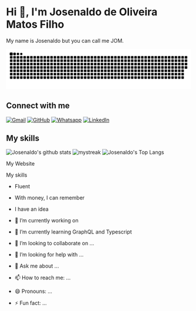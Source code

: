 # Hi 👋, I'm Josenaldo de Oliveira Matos Filho

My name is Josenaldo but you can call me JOM. 

<!--- snake -->
<!-- ![snake gif](https://github.com/josenaldo/josenaldo/blob/output/github-contribution-grid-snake.gif) -->
<picture>
  <source media="(prefers-color-scheme: dark)" srcset="https://github.com/josenaldo/josenaldo/blob/output/github-snake-dark.svg" />
  <source media="(prefers-color-scheme: light)" srcset="https://github.com/josenaldo/josenaldo/blob/output/github-snake.svg" />
  <img alt="github-snake" src="https://github.com/josenaldo/josenaldo/blob/output/github-snake.svg" />
</picture>

## Connect with me

<div>
<a href="mailto:josenaldo@gmail.com"><img img src="https://img.shields.io/badge/gmail-%23EA4335.svg?style=plastic&logo=gmail&logoColor=white" alt="Gmail"/></a>
<a href="https://github.com/josenaldo"><img src="https://img.shields.io/badge/github-%23181717.svg?style=plastic&logo=github&logoColor=white" alt="GitHub"/></a>
<a href="https://wa.me/05534991830215"><img src="https://img.shields.io/badge/whatsapp-%2325D366.svg?style=plastic&logo=whatsapp&logoColor=white" alt="Whatsapp"/></a>
<a href="https://www.linkedin.com/in/josenaldo/"><img src="https://img.shields.io/badge/linkedin-%230A66C2.svg?style=plastic&logo=linkedin&logoColor=white" alt="LinkedIn"/></a>
</div>

## My skills


![Josenaldo's github stats](https://github-readme-stats.vercel.app/api?username=josenaldo&show_icons=true&theme=tokyonight)
<img src="https://github-readme-streak-stats.herokuapp.com/?user=josenaldo&theme=tokyonight" alt="mystreak"/>
![Josenaldo's Top Langs](https://github-readme-stats.vercel.app/api/top-langs/?username=josenaldo&theme=tokyonight&layout=compact)

My Website

My skills
- Fluent
- With money, I can remember
- I have an idea

- 🔭 I’m currently working on 
- 🌱 I’m currently learning GraphQL and Typescript
- 👯 I’m looking to collaborate on ...
- 🤔 I’m looking for help with ...
- 💬 Ask me about ...
- 📫 How to reach me: ...
- 😄 Pronouns: ...
- ⚡ Fun fact: ...
